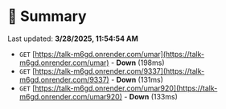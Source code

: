 # 📖 Summary
Last updated: **3/28/2025, 11:54:54 AM**

- `GET` [https://talk-m6gd.onrender.com/umar](https://talk-m6gd.onrender.com/umar) - **Down** (198ms)
- `GET` [https://talk-m6gd.onrender.com/9337](https://talk-m6gd.onrender.com/9337) - **Down** (131ms)
- `GET` [https://talk-m6gd.onrender.com/umar920](https://talk-m6gd.onrender.com/umar920) - **Down** (133ms)
